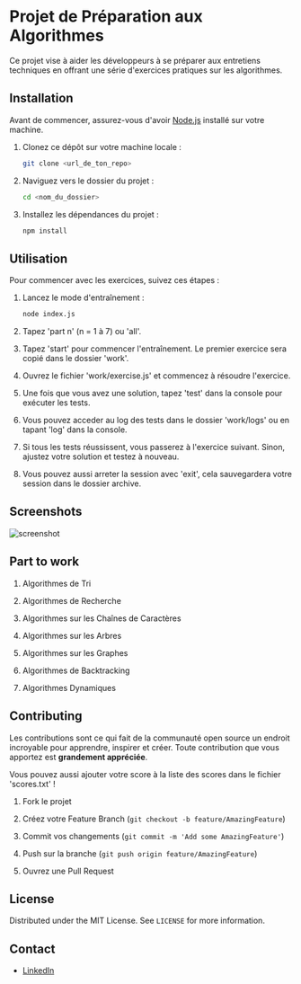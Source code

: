 # Projet de Préparation aux Algorithmes

Ce projet vise à aider les développeurs à se préparer aux entretiens techniques en offrant une série d'exercices pratiques sur les algorithmes.

## Installation

Avant de commencer, assurez-vous d'avoir [Node.js](https://nodejs.org/) installé sur votre machine.

1. Clonez ce dépôt sur votre machine locale :

   ```sh
   git clone <url_de_ton_repo>
    ```

2. Naviguez vers le dossier du projet :

    ```sh
    cd <nom_du_dossier>
    ```

3. Installez les dépendances du projet :

    ```sh
    npm install
    ```

## Utilisation

Pour commencer avec les exercices, suivez ces étapes :

1. Lancez le mode d'entraînement :

    ```sh
    node index.js
    ```

2. Tapez 'part n' (n = 1 à 7) ou 'all'.

3. Tapez 'start' pour commencer l'entraînement. Le premier exercice sera copié dans le dossier 'work'.

4. Ouvrez le fichier 'work/exercise.js' et commencez à résoudre l'exercice.

5. Une fois que vous avez une solution, tapez 'test' dans la console pour exécuter les tests.

6. Vous pouvez acceder au log des tests dans le dossier 'work/logs' ou en tapant 'log' dans la console.

7. Si tous les tests réussissent, vous passerez à l'exercice suivant. Sinon, ajustez votre solution et testez à nouveau.

8. Vous pouvez aussi arreter la session avec 'exit', cela sauvegardera votre session dans le dossier archive.

## Screenshots

![screenshot](./screenshot.gif)

## Part to work

1. Algorithmes de Tri

2. Algorithmes de Recherche

3. Algorithmes sur les Chaînes de Caractères

4. Algorithmes sur les Arbres

5. Algorithmes sur les Graphes

6. Algorithmes de Backtracking

7. Algorithmes Dynamiques

## Contributing

Les contributions sont ce qui fait de la communauté open source un endroit incroyable pour apprendre, inspirer et créer. Toute contribution que vous apportez est **grandement appréciée**.

Vous pouvez aussi ajouter votre score à la liste des scores dans le fichier 'scores.txt' !

1. Fork le projet

2. Créez votre Feature Branch (`git checkout -b feature/AmazingFeature`)

3. Commit vos changements (`git commit -m 'Add some AmazingFeature'`)

4. Push sur la branche (`git push origin feature/AmazingFeature`)

5. Ouvrez une Pull Request

## License

Distributed under the MIT License. See `LICENSE` for more information.

## Contact

- [LinkedIn](https://www.linkedin.com/in/julien_rchd/)
